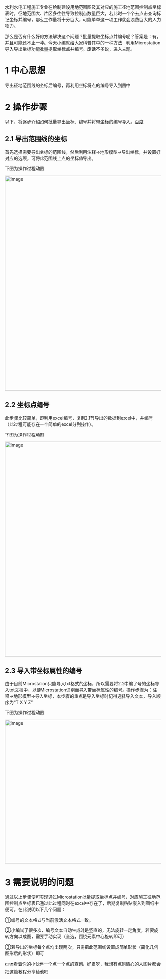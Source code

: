 水利水电工程施工专业在绘制建设用地范围图及其对应的施工征地范围控制点坐标表时，征地范围大、片区多往往导致控制点数量巨大，若此时一个个去点击查询标记坐标并编号，那么工作量将十分巨大，可能单单这一项工作就会浪费巨大的人力物力。

那么是否有什么好的方法解决这个问题？批量提取坐标点并编号呢？答案是：有，并且可能还不止一种。今天小编就给大家科普其中的一种方法：利用Microstation导入导出坐标功能批量提取坐标点并编号。废话不多说，进入主题。

# 1 中心思想

导出征地范围线的坐标后编号，再利用坐标将点的编号导入到图中

# 2 操作步骤 

以下，将逐步介绍如何批量导出坐标、编号并将带坐标的编号导入。[百度](www.baidu.com)

## 2.1 导出范围线的坐标

首先选择需要导出坐标的范围线，然后利用注释→地形模型→导出坐标，并设置好对应的选项，可将此范围线上点的坐标值导出。

下图为操作过程动图

<img width="900" height="694" alt="image" src="https://github.com/user-attachments/assets/49df645b-6a59-42f2-bf5e-1615a1ee5799" />

## 2.2 坐标点编号

此步骤比较简单，即利用excel编号，复制2.1节导出的数据到excel中，并编号（此过程可能存在一个简单的excel分列操作）。

下图为操作过程动图

<img width="900" height="694" alt="image" src="https://github.com/user-attachments/assets/a246a956-3a04-46b6-ade5-1a402e73b25e" />

## 2.3 导入带坐标属性的编号

由于目前Microstation只能导入txt格式的坐标，所以需要将2.2中编了号的坐标导入txt文档中，以便Microstation识别而导入带坐标属性的编号。操作步骤为：注释→地形模型→导入坐标，本步骤的重点是导入坐标时记得选择导入文本，导入顺序为“T X Y Z”

下图为操作过程动图

<img width="600" height="463" alt="image" src="https://github.com/user-attachments/assets/b0a57a0a-9476-44b0-9d8c-68da987b6345" />

# 3 需要说明的问题

通过以上步骤便可实现通过Microstation批量提取坐标点并编号，对应施工征地范围控制点坐标表已通过此过程同时在excel中存在了，后期复制粘贴嵌入到图纸中便可。在此说明以下几个问题：

①编号的文本格式与当前激活文本格式一致。

②小编试了很多次，编号文本自动生成时是竖直的，无法旋转一定角度，若要旋转方向以成图，需要手动实现（全选，围绕元素中心旋转即可）

③若导出的坐标每个点均出现两次，只需把此范围线设置成简单形状（简化几何图形后的形状）即可

👉🔚看着你的小伙伴一个点一个点的查询，好累呀，我想有点同情心的人图片都会把这篇教程分享给他吧
